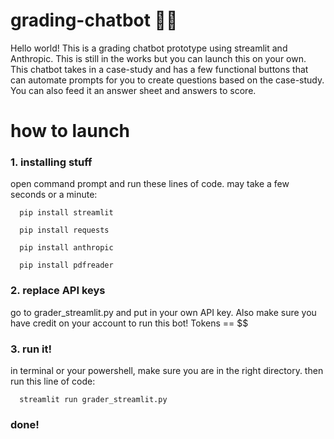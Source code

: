 # grading-chatbot 📖🤖
Hello world! This is a grading chatbot prototype using streamlit and Anthropic. This is still in the works but you can launch this on your own. This chatbot takes in a case-study and has a few functional buttons that can automate prompts for you to create questions based on the case-study. You can also feed it an answer sheet and answers to score. 



# how to launch
### 1. installing stuff

open command prompt and run these lines of code. may take a few seconds or a minute:

```
  pip install streamlit
```
```
  pip install requests
```
```
  pip install anthropic
```
```
  pip install pdfreader
```

### 2. replace API keys

go to grader_streamlit.py and put in your own API key. Also make sure you have credit on your account to run this bot! Tokens == $$

### 3. run it!

in terminal or your powershell, make sure you are in the right directory. then run this line of code:

```
  streamlit run grader_streamlit.py
```

### done!
